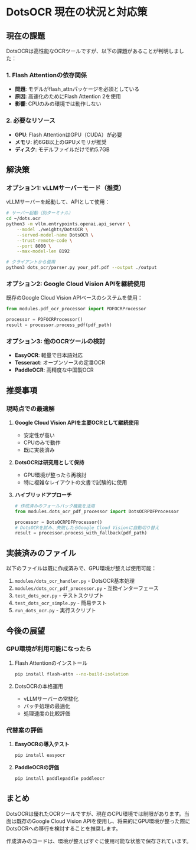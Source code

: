 # DotsOCR 現在の状況と対応策

## 現在の課題

DotsOCRは高性能なOCRツールですが、以下の課題があることが判明しました：

### 1. Flash Attentionの依存関係
- **問題**: モデルがflash_attnパッケージを必須としている
- **原因**: 高速化のためにFlash Attention 2を使用
- **影響**: CPUのみの環境では動作しない

### 2. 必要なリソース
- **GPU**: Flash AttentionはGPU（CUDA）が必要
- **メモリ**: 約6GB以上のGPUメモリが推奨
- **ディスク**: モデルファイルだけで約5.7GB

## 解決策

### オプション1: vLLMサーバーモード（推奨）

vLLMサーバーを起動して、APIとして使用：

```bash
# サーバー起動（別ターミナル）
cd ~/dots.ocr
python3 -m vllm.entrypoints.openai.api_server \
    --model ./weights/DotsOCR \
    --served-model-name DotsOCR \
    --trust-remote-code \
    --port 8000 \
    --max-model-len 8192

# クライアントから使用
python3 dots_ocr/parser.py your_pdf.pdf --output ./output
```

### オプション2: Google Cloud Vision APIを継続使用

既存のGoogle Cloud Vision APIベースのシステムを使用：

```python
from modules.pdf_ocr_processor import PDFOCRProcessor

processor = PDFOCRProcessor()
result = processor.process_pdf(pdf_path)
```

### オプション3: 他のOCRツールの検討

- **EasyOCR**: 軽量で日本語対応
- **Tesseract**: オープンソースの定番OCR
- **PaddleOCR**: 高精度な中国製OCR

## 推奨事項

### 現時点での最適解

1. **Google Cloud Vision APIを主要OCRとして継続使用**
   - 安定性が高い
   - CPUのみで動作
   - 既に実装済み

2. **DotsOCRは研究用として保持**
   - GPU環境が整ったら再検討
   - 特に複雑なレイアウトの文書で試験的に使用

3. **ハイブリッドアプローチ**
   ```python
   # 作成済みのフォールバック機能を活用
   from modules.dots_ocr_pdf_processor import DotsOCRPDFProcessor
   
   processor = DotsOCRPDFProcessor()
   # DotsOCRを試み、失敗したらGoogle Cloud Visionに自動切り替え
   result = processor.process_with_fallback(pdf_path)
   ```

## 実装済みのファイル

以下のファイルは既に作成済みで、GPU環境が整えば使用可能：

1. `modules/dots_ocr_handler.py` - DotsOCR基本処理
2. `modules/dots_ocr_pdf_processor.py` - 互換インターフェース
3. `test_dots_ocr.py` - テストスクリプト
4. `test_dots_ocr_simple.py` - 簡易テスト
5. `run_dots_ocr.py` - 実行スクリプト

## 今後の展望

### GPU環境が利用可能になったら

1. Flash Attentionのインストール
   ```bash
   pip install flash-attn --no-build-isolation
   ```

2. DotsOCRの本格運用
   - vLLMサーバーの常駐化
   - バッチ処理の最適化
   - 処理速度の比較評価

### 代替案の評価

1. **EasyOCRの導入テスト**
   ```bash
   pip install easyocr
   ```

2. **PaddleOCRの評価**
   ```bash
   pip install paddlepaddle paddleocr
   ```

## まとめ

DotsOCRは優れたOCRツールですが、現在のCPU環境では制限があります。当面は既存のGoogle Cloud Vision APIを使用し、将来的にGPU環境が整った際にDotsOCRへの移行を検討することを推奨します。

作成済みのコードは、環境が整えばすぐに使用可能な状態で保存されています。